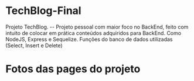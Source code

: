 # TechBlog-Final
Projeto TechBlog. -- Projeto pessoal com maior foco no BackEnd, feito com intuito de colocar em prática conteúdos adquiridos para BackEnd. Como NodeJS, Express e Sequelize. Funções do banco de dados utilizadas (Select, Insert e Delete)

<h1>Fotos das pages do projeto</h1>

